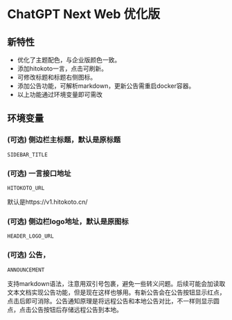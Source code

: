 # ChatGPT Next Web 优化版
## 新特性
* 优化了主题配色，与企业版颜色一致。
* 添加hitokoto一言，点击可刷新。
* 可修改标题和标题右侧图标。
* 添加公告功能，可解析markdown，更新公告需重启docker容器。
* 以上功能通过环境变量即可需改
## 环境变量
### (可选) 侧边栏主标题，默认是原标题
`SIDEBAR_TITLE`

### (可选) 一言接口地址
`HITOKOTO_URL`

默认是https://v1.hitokoto.cn/

### (可选) 侧边栏logo地址，默认是原图标
`HEADER_LOGO_URL`

### (可选) 公告，
`ANNOUNCEMENT`

支持markdown语法，注意用双引号包裹，避免一些转义问题。后续可能会加读取文本文档实现公告功能，但是现在这样也够用。有新公告会在公告按钮显示红点，点击后即可消除。公告通知原理是将远程公告和本地公告对比，不一样则显示圆点，点击公告按钮后存储远程公告到本地。
